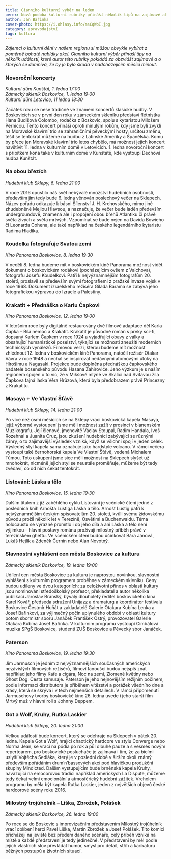 ```yaml
---
title: Gianniho kulturní výběr na leden
perex: Nová podoba kulturní rubriky přináší několik tipů na zajímavé akce v regionu, které by bylo škoda minout.
author: Jan Bařinka
cover-photo: https://i.ohlasy.info/msCqWoI.jpg
category: zpravodajství
tags: kultura
---
```


*Zájemci o kulturní dění v našem regionu si můžou obvykle vybírat z poměrně bohaté nabídky akcí. Gianniho kulturní výběr přináší tipy na několik událostí, které autor této rubriky pokládá za obzvlášť zajímavé a o kterých se domnívá, že by je bylo škoda v nadcházejícím měsíci minout.*

### Novoroční koncerty

*Kulturní dům Kunštát, 1. ledna 17:00*  
*Zámecký skleník Boskovice, 1. ledna 19:00*  
*Kulturní dům Letovice, 11 ledna 18:30*  

Začátek roku se nese tradičně ve znamení koncertů klasické hudby. V Boskovicích se v první den roku v zámeckém skleníku představí flétnistka Hana Budišová Colombo, rodačka z Boskovic, spolu s kytaristou Milošem Pernicou. Tento koncert přináší oproti minulým rokům, kdy jsme byli zvyklí na Moravské klavírní trio se zahraničními pěveckými hosty, určitou změnu, těšit se tentokrát můžeme na hudbu z Latinské Ameriky a Španělska. Komu by přece jen Moravské klavírní trio letos chybělo, má možnost jejich koncert navštívit 11. ledna v kulturním domě v Letovicích. 1. ledna novoroční koncert s přípitkem koná také v kulturním domě v Kunštátě, kde vystoupí Dechová hudba Kunštát.

### Na obou březích

*Hudební klub Sklepy, 6. ledna 21:00*

V roce 2016 opustilo náš svět nebývalé množství hudebních osobností, především jim tedy bude 6. ledna věnován poslechový večer na Sklepech. Název pořadu odkazuje k básni Šílenství J. H. Krchovského, mimo jiné zhudebněné Mejlou Hlavsou, a naznačuje, že večer bude laděn především undergroundově, znamená ale i propojení obou břehů Atlantiku či právě světa živých a světa mrtvých. Vzpomínat se bude nejen na Davida Bowieho či Leonarda Cohena, ale také například na českého legendárního kytaristu Radima Hladíka.

### Koudelka fotografuje Svatou zemi

*Kino Panorama Boskovice, 8. ledna 19:30*

V neděli 8. ledna budeme mít v boskovickém kině Panorama možnost vidět dokument o boskovickém rodákovi (pocházejícím ovšem z Valchova), fotografu Josefu Koudelkovi. Patří k nejvýznamnějším fotografům 20. století, proslavil se především svými fotografiemi z pražské invaze vojsk v roce 1968. Dokument izraelského režiséra Gilada Barama se zabývá jeho fotografickou výpravou do Izraele a Palestiny.

### Krakatit + Přednáška o Karlu Čapkovi

*Kino Panorama Boskovice, 12. ledna 19:00*

V letošním roce byly digitálně restaurovány dvě filmové adaptace děl Karla Čapka – Bílá nemoc a Krakatit. Krakatit je původně román s prvky sci-fi, dopsaný Karlem Čapkem v roce 1924 a vyjadřující obavy z války a obsahující humanistické poselství, týkající se možnosti zneužití moderních technických vynálezů. Filmovou verzi, kterou budeme mít možnost zhlédnout 12. ledna v boskovickém kině Panorama, natočil režisér Otakar Vávra v roce 1948 a nechal se inspirovat nedávnými atomovými útoky na Hirošimu a Nagasaki. Projekce bude doplněna přednáškou čapkovského badatele bosenského původu Hasana Zahiroviće. Jeho výzkum je s naším regionem spojen o to víc, že v Mikšově mlýně ve Skalici nad Svitavou žila Čapkova tajná láska Věra Hrůzová, která byla předobrazem právě Princezny z Krakatitu.

### Masaya + Ve Vlastní Šťávě

*Hudební klub Sklepy, 14. ledna 21:00*

Po více než osmi měsících se na Sklepy vrací boskovická kapela Masaya, jejíž výborné vystoupení jsme měli možnost zažít v prosinci v blanenském Muzikografu. Její členové, jmenovitě Václav Stoupal, Radim Handala, Ivoš Rozehnal a Juanita Cruz, jsou zkušení hudebníci zabývající se různými žánry, o to zajímavější výsledek vzniká, když se všichni spojí v jeden celek. Výsledný styl kapela sama označuje jako hardstyle volcano. V rámci večera vystoupí také černohorská kapela Ve Vlastní Šťávě, vedená Michalem Tůmou. Toto uskupení jsme sice měli možnost na Sklepech slyšet už mnohokrát, nicméně jejich styl se neustále proměňuje, můžeme být tedy zvědaví, co od nich čekat tentokrát.

### Listování: Láska a tělo

*Kino Panorama Boskovice, 15. ledna 19:30*

Dalším titulem z již zaběhlého cyklu Listování je scénické čtení jedné z posledních knih Arnošta Lustiga Láska a tělo. Arnošt Lustig patří k nejvýznamnějším českým spisovatelům 20. století, kvůli svému židovskému původu prožil několik let v Terezíně, Osvětimi a Buchenwaldu. Téma holocaustu se výrazně promítlo i do jeho díla a ani Láska a tělo není výjimkou – hlavní postavy románu prožívají  milostný příběh právě v terezínském ghettu. Ve scénickém čtení budou účinkovat Bára Jánová, Lukáš Hejlík a Zdeněk Černín nebo Alan Novotný.

### Slavnostní vyhlášení cen města Boskovice za kulturu

*Zámecký skleník Boskovice, 19. ledna 19:00*

Udílení cen města Boskovice za kulturu je naprostou novinkou, slavnostní vyhlášení s kulturním programem proběhne v zámeckém skleníku. Ceny budou udíleny ve dvou kategoriích: za celoživotní přínos v oblasti kultury jsou nominováni středoškolský profesor, překladatel a autor několika publikací Jaroslav Bránský, bývalý dlouholetý ředitel boskovického kina Karel Kovář, předseda sdružení Unijazz a dramaturg a koordinátor festivalu Boskovice Čestmír Huňát a zakladatelé Galerie Otakara Kubína Lenka a Josef Bařinkovi, za výjimečný počin uplynulého období v oblasti kultury potom sbormistr sboru Janáček František Ostrý, provozovatel Galerie Otakara Kubína Josef Bařinka. V kulturním programu vystoupí Cimbálová muzika SPgŠ Boskovice, studenti ZUŠ Boskovice a Pěvecký sbor Janáček.

### Paterson

*Kino Panorama Boskovice, 19. ledna 19:30*

Jim Jarmusch je jedním z nejvýznamnějších současných amerických nezávislých filmových režisérů, filmoví fanoušci budou nejspíš znát například jeho filmy Kafe a cigára, Noc na zemi, Zlomené květiny nebo Ghost Dog: Cesta samuraje. Paterson je jeho nejnovějším režijním počinem, podle informací distributora je příběhem vítězství a porážek všedního dne a krásy, která se skrývá i v těch nejmenších detailech. V rámci připomenutí Jarmuschovy tvorby boskovické kino 26. ledna uvede i jeho starší film Mrtvý muž v hlavní roli s Johnny Deppem.

### Got a Wolf, Kruhy, Rutka Laskier

*Hudební klub Sklepy, 20. ledna 21:00*

Velkou událostí bude koncert, který se odehraje na Sklepech v pátek 20. ledna. Kapela Got a Wolf, hrající chaotický hardcore ve stylu Converge nebo Norma Jean, se vrací na pódia po rok a půl dlouhé pauze a s vesměs novým repertoárem, pro boskovické posluchače je zajímavá i tím, že za bicími uslyší Vojtěcha Sedláka, který je v poslední době v širším okolí známý především pořádáním drum’n’bassových akcí pod hlavičkou produkční skupiny Mindicted. Dalším vystupujícím bude brněnská kapela Kruhy, navazující na emocorovou tradici například amerických La Dispute, můžeme tedy čekat velmi emocionální a atmosférický hudební zážitek. Vrcholem programu by měla být kapela Rutka Laskier, jeden z největších objevů české hardcorové scény roku 2016.

### Milostný trojúhelník – Liška, Zbrožek, Polášek

*Zámecký skleník Boskovice, 26. ledna 19:00*

Po roce se do Boskovic s improvizačním představením Milostný trojúhelník vrací oblíbení herci Pavel Liška, Martin Zbrožek a Josef Polášek. Tito komici přicházejí na jeviště bez předem daného scénáře, celý příběh vzniká na místě a každé představení je tedy jedinečné. V představení by měl podle jejich vlastních slov převládat humor, smysl pro detail, střih a karikaturu běžných postupů a životních situací.
